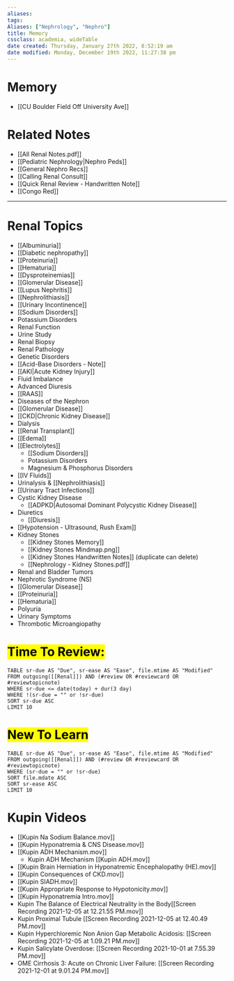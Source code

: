 ```yaml
---
aliases: 
tags: 
Aliases: ["Nephrology", "Nephro"]
title: Memory
cssclass: academia, wideTable
date created: Thursday, January 27th 2022, 8:52:19 am
date modified: Monday, December 19th 2022, 11:27:38 pm
---
```

# Memory
- [[CU Boulder Field Off University Ave]]

# Related Notes
- [[All Renal Notes.pdf]]
- [[Pediatric Nephrology|Nephro Peds]]
- [[General Nephro Recs]]
- [[Calling Renal Consult]]
- [[Quick Renal Review - Handwritten Note]]
- [[Congo Red]]
---
# Renal Topics
- [[Albuminuria]]
- [[Diabetic nephropathy]]
- [[Proteinuria]]
- [[Hematuria]]
- [[Dysproteinemias]]
- [[Glomerular Disease]]
- [[Lupus Nephritis]]
- [[Nephrolithiasis]]
- [[Urinary Incontinence]]
- [[Sodium Disorders]]
- Potassium Disorders
- Renal Function
- Urine Study
- Renal Biopsy
- Renal Pathology
- Genetic Disorders
- [[Acid-Base Disorders - Note]]
- [[AKI|Acute Kidney Injury]]
- Fluid Imbalance
- Advanced Diuresis
- [[RAAS]]
- Diseases of the Nephron
- [[Glomerular Disease]]
- [[CKD|Chronic Kidney Disease]]
- Dialysis
- [[Renal Transplant]]
- [[Edema]]
- [[Electrolytes]]
	- [[Sodium Disorders]]
	- Potassium Disorders
	- Magnesium & Phosphorus Disorders
- [[IV Fluids]]
- Urinalysis & [[Nephrolithiasis]]
- [[Urinary Tract Infections]]
- Cystic Kidney Disease
	- [[ADPKD|Autosomal Dominant Polycystic Kidney Disease]]
- Diuretics
	- [[Diuresis]]
- [[Hypotension - Ultrasound, Rush Exam]]
- Kidney Stones
	- [[Kidney Stones Memory]]
	- [[Kidney Stones Mindmap.png]]
	- [[Kidney Stones Handwritten Notes]] (duplicate can delete)
	- [[Nephrology - Kidney Stones.pdf]]
- Renal and Bladder Tumors
- Nephrotic Syndrome (NS)
- [[Glomerular Disease]]
- [[Proteinuria]]
- [[Hematuria]]
- Polyuria
- Urinary Symptoms
- Thrombotic Microangiopathy

# <mark>Time To Review:</mark>

```dataview
TABLE sr-due AS "Due", sr-ease AS "Ease", file.mtime AS "Modified"
FROM outgoing([[Renal]]) AND (#review OR #reviewcard OR #reviewtopicnote)
WHERE sr-due <= date(today) + dur(3 day)
WHERE !(sr-due = "" or !sr-due)
SORT sr-due ASC
LIMIT 10
``````
# <mark>New To Learn</mark>

```dataview
TABLE sr-due AS "Due", sr-ease AS "Ease", file.mtime AS "Modified"
FROM outgoing([[Renal]]) AND (#review OR #reviewcard OR #reviewtopicnote)
WHERE (sr-due = "" or !sr-due)
SORT file.mdate ASC
SORT sr-ease ASC
LIMIT 10
```

# Kupin Videos
- [[Kupin Na Sodium Balance.mov]]
- [[Kupin Hyponatremia & CNS Disease.mov]]
- [[Kupin ADH Mechanism.mov]]
	- Kupin ADH Mechanism [[Kupin ADH.mov]]
- [[Kupin Brain Herniation in Hyponatremic Encephalopathy (HE).mov]]
- [[Kupin Consequences of CKD.mov]]
- [[Kupin SIADH.mov]]
- [[Kupin Appropriate Response to Hypotonicity.mov]]
- [[Kupin Hyponatremia Intro.mov]]
- Kupin The Balance of Electrical Neutrality in the Body[[Screen Recording 2021-12-05 at 12.21.55 PM.mov]]
- Kupin Proximal Tubule [[Screen Recording 2021-12-05 at 12.40.49 PM.mov]]
- Kupin Hyperchloremic Non Anion Gap Metabolic Acidosis: [[Screen Recording 2021-12-05 at 1.09.21 PM.mov]]
- Kupin Salicylate Overdose: [[Screen Recording 2021-10-01 at 7.55.39 PM.mov]]
- OME Cirrhosis 3: Acute on Chronic Liver Failure: [[Screen Recording 2021-12-01 at 9.01.24 PM.mov]]
